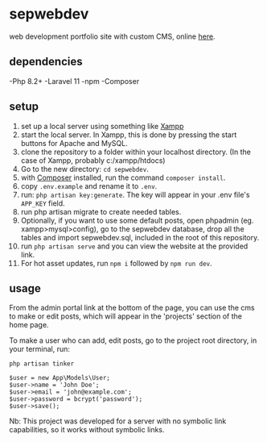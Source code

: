 # sepwebdev
web development portfolio site with custom CMS, online [here](https://sepweb.dev).

dependencies
----------
-Php 8.2+
-Laravel 11
-npm
-Composer

setup
----------
1) set up a local server using something like [Xampp](https://www.apachefriends.org/download.html)
2) start the local server. In Xampp, this is done by pressing the start buttons for Apache and MySQL.
3) clone the repository to a folder within your localhost directory. (In the case of Xampp, probably c:/xampp/htdocs)
4) Go to the new directory: `cd sepwebdev`.
5) with [Composer](https://getcomposer.org/download/) installed, run the command `composer install`.
6) copy `.env.example` and rename it to `.env`.
7) run: `php artisan key:generate`. The key will appear in your .env file's `APP_KEY` field.
8) run php artisan migrate to create needed tables.
9) Optionally, if you want to use some default posts, open phpadmin (eg. xampp>mysql>config), go to the sepwebdev database, drop all the tables and import sepwebdev.sql, included in the root of this repository.
10) run `php artisan serve` and you can view the website at the provided link.
11) For hot asset updates, run `npm i` followed by `npm run dev`.

usage
----------
From the admin portal link at the bottom of the page, you can use the cms to make or edit posts, which will appear in the 'projects' section of the home page.

To make a user who can add, edit posts, go to the project root directory, in your terminal, run:
```
php artisan tinker

$user = new App\Models\User;
$user->name = 'John Doe';
$user->email = 'john@example.com';
$user->password = bcrypt('password');
$user->save();
```

Nb: This project was developed for a server with no symbolic link capabilities, so it works without symbolic links.
